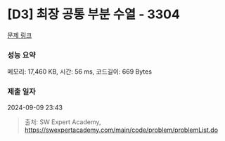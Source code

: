 # [D3] 최장 공통 부분 수열 - 3304 

[문제 링크](https://swexpertacademy.com/main/code/problem/problemDetail.do?contestProbId=AWBOHEx66kIDFAWr) 

### 성능 요약

메모리: 17,460 KB, 시간: 56 ms, 코드길이: 669 Bytes

### 제출 일자

2024-09-09 23:43



> 출처: SW Expert Academy, https://swexpertacademy.com/main/code/problem/problemList.do